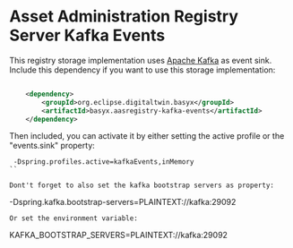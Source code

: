 # Asset Administration Registry Server Kafka Events

This registry storage implementation uses [Apache Kafka](https://kafka.apache.org/) as event sink. Include this dependency if you want to use this storage implementation:

```xml

	<dependency>
		<groupId>org.eclipse.digitaltwin.basyx</groupId>
		<artifactId>basyx.aasregistry-kafka-events</artifactId>
	</dependency>
```

Then included, you can activate it by either setting the active profile or the "events.sink" property:
```
 -Dspring.profiles.active=kafkaEvents,inMemory
``

Dont't forget to also set the kafka bootstrap servers as property:

```
-Dspring.kafka.bootstrap-servers=PLAINTEXT://kafka:29092
```
Or set the environment variable:
```
KAFKA_BOOTSTRAP_SERVERS=PLAINTEXT://kafka:29092
```